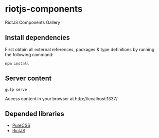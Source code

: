 # riotjs-components
RiotJS Components Gallery

## Install dependencies
First obtain all external references, packages & type definitions by running the following command:

````
npm install
````

## Server content
```
gulp serve
```

Access content in your browser at http://localhost:1337/

## Depended libraries
- [PureCSS](http://purecss.io/)
- [RiotJS](https://muut.com/riotjs/)
